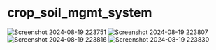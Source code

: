 # crop_soil_mgmt_system

![Screenshot 2024-08-19 223751](https://github.com/user-attachments/assets/0dce2c95-3492-4408-b31b-4df95d89d70e)
![Screenshot 2024-08-19 223807](https://github.com/user-attachments/assets/5595675b-7a19-484e-a986-a2a862fcfc00)
![Screenshot 2024-08-19 223816](https://github.com/user-attachments/assets/3d4d5d52-5b2d-43e3-8fdd-4177d97be62c)
![Screenshot 2024-08-19 223830](https://github.com/user-attachments/assets/6c950b2a-ca26-42f8-a5a0-9d61f5c5bc07)



